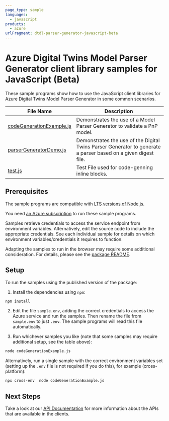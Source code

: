 ```yaml
---
page_type: sample
languages:
  - javascript
products:
  - azure
urlFragment: dtdl-parser-generator-javascript-beta
---
```


# Azure Digital Twins Model Parser Generator client library samples for JavaScript (Beta)

These sample programs show how to use the JavaScript client libraries for Azure Digital Twins Model Parser Generator in some common scenarios.

| **File Name**                                     | **Description**                                                                                               |
| ------------------------------------------------- | ------------------------------------------------------------------------------------------------------------- |
| [codeGenerationExample.js][codegenerationexample] | Demonstrates the use of a Model Parser Generator to validate a PnP model.                                     |
| [parserGeneratorDemo.js][parsergeneratordemo]     | Demonstrates the use of the Digital Twins Parser Generator to generate a parser based on a given digest file. |
| [test.js][test]                                   | Test File used for code-genning inline blocks.                                                                |

## Prerequisites

The sample programs are compatible with [LTS versions of Node.js](https://nodejs.org/about/releases/).

You need [an Azure subscription][freesub] to run these sample programs.

Samples retrieve credentials to access the service endpoint from environment variables. Alternatively, edit the source code to include the appropriate credentials. See each individual sample for details on which environment variables/credentials it requires to function.

Adapting the samples to run in the browser may require some additional consideration. For details, please see the [package README][package].

## Setup

To run the samples using the published version of the package:

1. Install the dependencies using `npm`:

```bash
npm install
```

2. Edit the file `sample.env`, adding the correct credentials to access the Azure service and run the samples. Then rename the file from `sample.env` to just `.env`. The sample programs will read this file automatically.

3. Run whichever samples you like (note that some samples may require additional setup, see the table above):

```bash
node codeGenerationExample.js
```

Alternatively, run a single sample with the correct environment variables set (setting up the `.env` file is not required if you do this), for example (cross-platform):

```bash
npx cross-env  node codeGenerationExample.js
```

## Next Steps

Take a look at our [API Documentation][apiref] for more information about the APIs that are available in the clients.

[codegenerationexample]: https://github.com/Azure/azure-sdk-for-js/blob/main/sdk/digitaltwins/dtdl-parser-generator/samples/v1-beta/javascript/codeGenerationExample.js
[parsergeneratordemo]: https://github.com/Azure/azure-sdk-for-js/blob/main/sdk/digitaltwins/dtdl-parser-generator/samples/v1-beta/javascript/parserGeneratorDemo.js
[test]: https://github.com/Azure/azure-sdk-for-js/blob/main/sdk/digitaltwins/dtdl-parser-generator/samples/v1-beta/javascript/test.js
[apiref]: https://docs.microsoft.com/javascript/api/
[freesub]: https://azure.microsoft.com/free/
[package]: https://github.com/Azure/azure-sdk-for-js/tree/main/sdk/digitaltwins/dtdl-parser-generator/README.md
